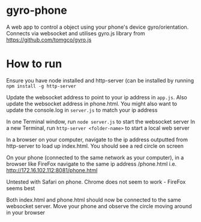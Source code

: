 # gyro-phone

A web app to control a object using your phone's device gyro/orientation. Connects via websocket and utilises gyro.js library from https://github.com/tomgco/gyro.js

# How to run

Ensure you have node installed and http-server (can be installed by running `npm install -g http-server`

Update the websocket address to point to your ip address in `app.js`. Also update the websocket address in phone.html. You might also want to update the console.log in `server.js` to match your ip address

In one Terminal window, run `node server.js` to start the websocket server
In a new Terminal, run `http-server <folder-name>` to start a local web server

In a browser on your computer, navigate to the ip address outputted from http-server to load up index.html. You should see a red circle on screen

On your phone (connected to the same network as your computer), in a browser like FireFox navigate to the same ip address /phone.html i.e. http://172.16.102.112:8081/phone.html

Untested with Safari on phone. Chrome does not seem to work - FireFox seems best

Both index.html and phone.html should now be connected to the same websocket server. Move your phone and observe the circle moving around in your browser
